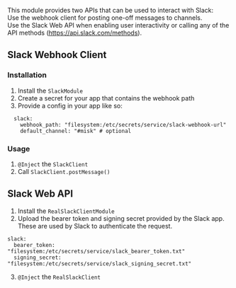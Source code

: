 This module provides two APIs that can be used to interact with Slack:  
Use the webhook client for posting one-off messages to channels.  
Use the Slack Web API when enabling user interactivity or calling any of the API
methods (https://api.slack.com/methods).

## Slack Webhook Client

### Installation

1. Install the `SlackModule`
2. Create a secret for your app that contains the webhook path
3. Provide a config in your app like so:

```
  slack:
    webhook_path: "filesystem:/etc/secrets/service/slack-webhook-url"
    default_channel: "#misk" # optional
```

### Usage

1. `@Inject` the `SlackClient`
2. Call `SlackClient.postMessage()`


## Slack Web API

1. Install the `RealSlackClientModule`
2. Upload the bearer token and signing secret provided by the Slack app.
   These are used by Slack to authenticate the request.

```
slack:
  bearer_token: "filesystem:/etc/secrets/service/slack_bearer_token.txt"
  signing_secret: "filesystem:/etc/secrets/service/slack_signing_secret.txt"
```

3. `@Inject` the `RealSlackClient`

